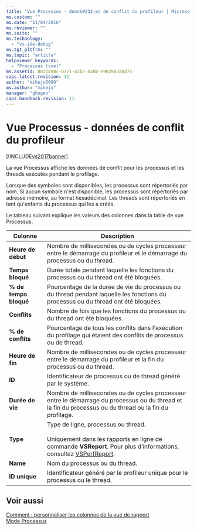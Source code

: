 ```yaml
---
title: "Vue Processus - donn&#233;es de conflit du profileur | Microsoft Docs"
ms.custom: ""
ms.date: "11/04/2016"
ms.reviewer: ""
ms.suite: ""
ms.technology: 
  - "vs-ide-debug"
ms.tgt_pltfrm: ""
ms.topic: "article"
helpviewer_keywords: 
  - "Processus (vue)"
ms.assetid: 8821d98c-0771-43b2-a38b-e9039a3abd75
caps.latest.revision: 11
author: "mikejo5000"
ms.author: "mikejo"
manager: "ghogen"
caps.handback.revision: 11
---
```

# Vue Processus - donn&#233;es de conflit du profileur
[!INCLUDE[vs2017banner](../code-quality/includes/vs2017banner.md)]

La vue Processus affiche les données de conflit pour les processus et les threads exécutés pendant le profilage.  
  
 Lorsque des symboles sont disponibles, les processus sont répertoriés par nom.  Si aucun symbole n'est disponible, les processus sont répertoriés par adresse mémoire, au format hexadécimal.  Les threads sont répertoriés en tant qu'enfants du processus qui les a créés.  
  
 Le tableau suivant explique les valeurs des colonnes dans la table de vue Processus.  
  
|Colonne|Description|  
|-------------|-----------------|  
|**Heure de début**|Nombre de millisecondes ou de cycles processeur entre le démarrage du profileur et le démarrage du processus ou du thread.|  
|**Temps bloqué**|Durée totale pendant laquelle les fonctions du processus ou du thread ont été bloquées.|  
|**% de temps bloqué**|Pourcentage de la durée de vie du processus ou du thread pendant laquelle les fonctions du processus ou du thread ont été bloquées.|  
|**Conflits**|Nombre de fois que les fonctions du processus ou du thread ont été bloquées.|  
|**% de conflits**|Pourcentage de tous les conflits dans l'exécution du profilage qui étaient des conflits de processus ou de thread.|  
|**Heure de fin**|Nombre de millisecondes ou de cycles processeur entre le démarrage du profileur et la fin du processus ou du thread.|  
|**ID**|Identificateur de processus ou de thread généré par le système.|  
|**Durée de vie**|Nombre de millisecondes ou de cycles processeur entre le démarrage du processus ou du thread  et la fin du processus ou du thread ou la fin du profilage.|  
|**Type**|Type de ligne, processus ou thread.<br /><br /> Uniquement dans les rapports en ligne de commande **VSReport**.  Pour plus d’informations, consultez [VSPerfReport](../profiling/vsperfreport.md).|  
|**Name**|Nom du processus ou du thread.|  
|**ID unique**|Identificateur généré par le profileur unique pour le processus ou le thread.|  
  
## Voir aussi  
 [Comment : personnaliser les colonnes de la vue de rapport](../profiling/how-to-customize-report-view-columns.md)   
 [Mode Processus](../profiling/process-view.md)